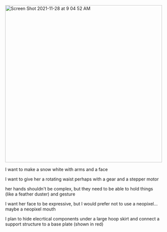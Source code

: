 <img width="503" alt="Screen Shot 2021-11-28 at 9 04 52 AM" src="https://user-images.githubusercontent.com/49923885/143730333-8d69788f-13b4-496b-a72c-a35757db91ae.png">

I want to make a snow white with arms and a face

I want to give her a rotating waist perhaps with a gear and a stepper motor

her hands shouldn't be complex, but they need to be able to hold things (like a feather duster) and gesture

I want her face to be expressive, but I would prefer not to use a neopixel... maybe a neopixel mouth

I plan to hide elecrtical components under a large hoop skirt and connect a support structure to a base plate (shown in red)
